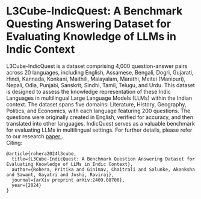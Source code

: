# L3Cube-IndicQuest: A Benchmark Questing Answering Dataset for Evaluating Knowledge of LLMs in Indic Context

L3Cube-IndicQuest is a dataset comprising 4,000 question-answer pairs across 20 languages, including English, Assamese, Bengali, Dogri, Gujarati, Hindi, Kannada, Konkani, Maithili, Malayalam, Marathi, Meitei (Manipuri), Nepali, Odia, Punjabi, Sanskrit, Sindhi, Tamil, Telugu, and Urdu. This dataset is designed to assess the knowledge representation of these Indic Languages in multilingual Large Language Models (LLMs) within the Indian context.
The dataset spans five domains: Literature, History, Geography, Politics, and Economics, with each language featuring 200 questions. The questions were originally created in English, verified for accuracy, and then translated into other languages. IndicQuest serves as a valuable benchmark for evaluating LLMs in multilingual settings. For further details, please refer to our research <a href="https://arxiv.org/abs/2409.08706"> paper </a>.
<br>
Citing:
```
@article{rohera2024l3cube,
  title={L3Cube-IndicQuest: A Benchmark Question Answering Dataset for Evaluating Knowledge of LLMs in Indic Context},
  author={Rohera, Pritika and Ginimav, Chaitrali and Salunke, Akanksha and Sawant, Gayatri and Joshi, Raviraj},
  journal={arXiv preprint arXiv:2409.08706},
  year={2024}
}
```
